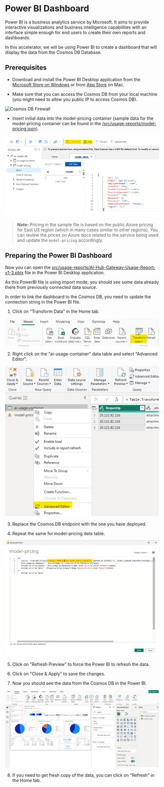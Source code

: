 # Power BI Dashboard

Power BI is a business analytics service by Microsoft. It aims to provide interactive visualizations and business intelligence capabilities with an interface simple enough for end users to create their own reports and dashboards.

In this accelerator, we will be using Power BI to create a dashboard that will display the data from the Cosmos DB Database.

## Prerequisites

- Download and install the Power BI Desktop application from the [Microsoft Store on Windows](https://www.microsoft.com/store/productId/9NTXR16HNW1T?ocid=pdpshare) or from [App Store](https://go.microsoft.com/fwlink/?LinkId=526218&clcid=0x409) on Mac.

- Make sure that you can access the Cosmos DB from your local machine (you might need to allow you public IP to access Cosmos DB).

![Cosmos DB Firewall](../images/cosmos-db-firewall.png) 

- Insert initial data into the model-pricing container (sample data for the model-pricing container can be found in the [/src/usage-reports/model-pricing.json](../src/usage-reports/model-pricing.json)).

![Insert Data](../assets/cosmos-db-model-pricing.png)

> **Note:** Pricing in the sample file is based on the public Azure pricing for East US region (which in many cases similar to other regions). You can review the prices on Azure docs related to the service being used and update the ```model-pricing``` accordingly.

## Preparing the Power BI Dashboard

Now you can open the [src/usage-reports/AI-Hub-Gateway-Usage-Report-v1-3.pbix](../src/usage-reports/AI-Hub-Gateway-Usage-Report-v1-3.pbix) file in the Power BI Desktop application.

As this PowerBI file is using import mode, you should see some data already there from previously connected data source.

In order to link the dashboard to the Cosmos DB, you need to update the connection string in the Power BI file.

1. Click on "Transform Data" in the Home tab.

![Transform Data](../assets/power-bi-data-source-transform.png)

2. Right click on the "ai-usage-container" data table and select "Advanced Editor".

![Edit Data](../assets/power-bi-data-source-adv-editor.png)

3. Replace the Cosmos DB endpoint with the one you have deployed.

4. Repeat the same for model-pricing data table.

![Edit Data Model Pricing](../assets/power-bi-data-source-adv-editor-update2.png)

5. Click on "Refresh Preview" to force the Power BI to refresh the data.

6. Click on "Close & Apply" to save the changes.

7. Now you should see the data from the Cosmos DB in the Power BI.

![Power BI Dashboard](../assets/power-bi-data-final.png)

8. If you need to get fresh copy of the data, you can click on "Refresh" in the Home tab.